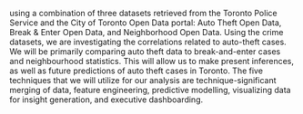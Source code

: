 using a combination of three datasets retrieved from the Toronto Police Service and the City of Toronto Open Data portal: Auto Theft Open Data, Break & Enter Open Data, and Neighborhood Open Data. Using the crime datasets, we are investigating the correlations related to auto-theft cases. We will be primarily comparing auto theft data to break-and-enter cases and neighbourhood statistics. This will allow us to make present inferences, as well as future predictions of auto theft cases in Toronto. The five techniques that we will utilize for our analysis are technique-significant merging of data, feature engineering, predictive modelling, visualizing data for insight generation, and executive dashboarding. 
